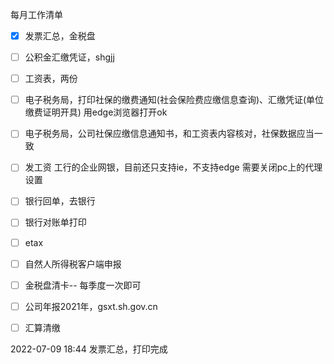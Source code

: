 每月工作清单
- [x] 发票汇总，金税盘
- [ ]  公积金汇缴凭证，shgjj
- [ ] 工资表，两份
- [ ] 电子税务局，打印社保的缴费通知(社会保险费应缴信息查询)、汇缴凭证(单位缴费证明开具)
	用edge浏览器打开ok
- [ ] 电子税务局，公司社保应缴信息通知书，和工资表内容核对，社保数据应当一致
- [ ] 发工资
	工行的企业网银，目前还只支持ie，不支持edge
	需要关闭pc上的代理设置
- [ ] 银行回单，去银行
- [ ] 银行对账单打印
- [ ] etax
- [ ] 自然人所得税客户端申报
- [ ] 金税盘清卡-- 每季度一次即可
- [ ] 公司年报2021年，gsxt.sh.gov.cn
- [ ] 汇算清缴



2022-07-09
18:44 发票汇总，打印完成